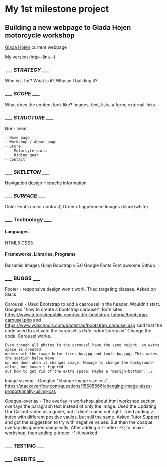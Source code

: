# My 1st milestone project
## Building a new webpage to Glada Hojen motorcycle workshop

[Glada Hojen](https://gladahojen.se/) current webpage

My version (http--link--)

### ___ *STRATEGY* ___

Who is it for?
What is it?
Why an I building it?



### ___ *SCOPE* ___

What does the content look like?
    Images, text, lists, a form, external links



### ___ *STRUCTURE* ___

Non-linear

    - Home page
    - Workshop / About page
    - Store
        Motorcyle parts
        Riding gear
    - Contact



### ___ *SKELETON* ___

Navigation design 
Hierachy information



### ___ *SURFACE* ___

Color
Fonts
    (color contrast)
Order of apperance
Images
    (black/white)


### ___ Technology ___

#### Languages
HTML5
CSS3
#### Frameworks, Libraries, Programs
Balsamic Images
Gimp
Boostrap v.5.0
Google Fonts
Font awsome
Github


### ___ BUGGS ___

Footer - responsive design won't work. Tried targeting classes. Asked on Slack

Carousel - Used Bootstrap to add a caarousel in the header. Wouldn't start.
    Googled "how to create a bootstrap carousel". Both sites 
    https://www.tutorialrepublic.com/twitter-bootstrap-tutorial/bootstrap-carousel.php
    and
    https://www.w3schools.com/bootstrap/bootstrap_carousel.asp
    said that the code used to activate the carousel is *data-ride="carousel"*
    Change the code. Carousel works.

    Even though all photos in the carousel have the same height, an extra space is created 
    underneath the image befor tires_bw.jpg and tools_bw.jpg. This makes the scetion below move 
    up and down when it changes image. Manage to change the background-color, but haven't figured
    out how to get rid of the extra space. Maybe a "marign-bottom"...?

Image sizeing - Googled "change image size css"
    https://stackoverflow.com/questions/15685666/changing-image-sizes-proportionally-using-css    

Opaque-overlay - The overlay in workshop_about.html workshop section overlays the paragraph text 
    instead of only the image. Used the Updating Our Callout-video as a guide, but it didn't came
    out right.
    Tried adding z-index with different positive vaules, but still the same.
    Asked Tutor Support and got the suggestion to try with negative values.
    But then the opaque overlay disappered compleatly.
    After adding a z-index: -2; to .main-workshop, then adding z-index: -1; it worked.


### ___ TESTING ___

### ___ CREDITS ___

